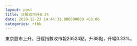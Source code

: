 ```yaml
---
layout: post
title: 日股收市升0.3%
date: 2020-12-23 14:44:31.000000000 +08:00
categories: rthk
---
```


東京股市上升。日經指數收市報26524點，升88點，升幅0.33%。
